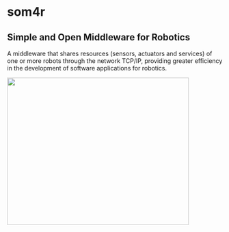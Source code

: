 # som4r #

## Simple and Open Middleware for Robotics ##

A middleware that shares resources (sensors, actuators and services) of one or more robots through the network TCP/IP, providing greater efficiency in the development of software applications for robotics.


<a href='http://www.youtube.com/watch?feature=player_embedded&v=G2iMuNAkWkE' target='_blank'><img src='http://img.youtube.com/vi/G2iMuNAkWkE/0.jpg' width='425' height=344 /></a>